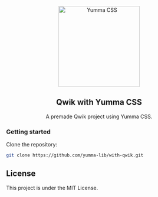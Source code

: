 <div align="center">
  <a href="https://yummacss.com" target="_blank" rel="noopener noreferrer">
    <picture>
      <source media="(prefers-color-scheme: dark)" srcset="https://yummacss.com/assets/dark-logotype.png">
      <source media="(prefers-color-scheme: light)" srcset="https://yummacss.com/assets/light-logotype.png">
      <img alt="Yumma CSS" src="https://yummacss.com/assets/light-logotype.png" width="220" style="max-width: 100%;">
    </picture>
  </a>
</div>

<h2 align="center">Qwik with Yumma CSS</h2>

<p align="center">
  A premade Qwik project using Yumma CSS.
</p>

### Getting started

Clone the repository:

```bash
git clone https://github.com/yumma-lib/with-qwik.git
```

## License

This project is under the MIT License.
